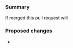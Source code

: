 <!--By submitting a pull request you are acknowledging that you have the right to license your code under the terms of this repositories license.
Please review the [Contributing Guidelines](../CONTRIBUTING.md) for more details.
If appropriate, fill in the following sections. Please tag linked issues. e.g. This PR fixes issue #1234-->
### Summary
<!-- please finish the following statement -->
If merged this pull request will

### Proposed changes

<!-- Describe the highlights of the proposed changes here -->
-
